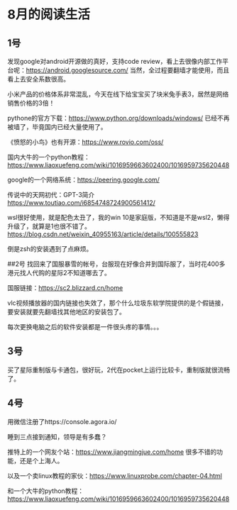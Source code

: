 # 8月的阅读生活

## 1号
发现google对android开源做的真好，支持code review，看上去很像内部工作平台呢：https://android.googlesource.com/
当然，全过程要翻墙才能使用，而且看上去安全系数很高。

小米产品的价格体系非常混乱，今天在线下给宝宝买了块米兔手表3，居然是网络销售价格的3倍！

pythone的官方下载：https://www.python.org/downloads/windows/ 已经不再被墙了，毕竟国内已经大量使用了。

《愤怒的小鸟》也有开源：https://www.rovio.com/oss/

国内大牛的一个python教程：https://www.liaoxuefeng.com/wiki/1016959663602400/1016959735620448

google的一个网络系统：https://peering.google.com/

传说中的天网初代：GPT-3简介 https://www.toutiao.com/i6854748724900561412/

wsl很好使用，就是配色太丑了，我的win 10是家庭版，不知道是不是wsl2，懒得升级了，就算是1也很不错了。https://blog.csdn.net/weixin_40955163/article/details/100555823

倒是zsh的安装遇到了点麻烦。

##2号
找回来了国服暴雪的帐号，台服现在好像合并到国际服了，当时花400多港元找人代购的星际2不知道哪去了。

国服链接：https://sc2.blizzard.cn/home

vlc视频播放器的国内链接也失效了，那个什么垃圾东软学院提供的是个假链接，要安装就要先翻墙找其他地区的安装包了。

每次更换电脑之后的软件安装都是一件很头疼的事情。。。

## 3号
买了星际重制版与卡通包，很好玩，2代在pocket上运行比较卡，重制版就很流畅了。

## 4号
用微信注册了https://console.agora.io/ 

睡到三点接到通知，领导是有多蠢？

推特上的一个网友个站：https://www.jiangmingjue.com/home
很多不错的功能，还是个上海人。

以及一个卖linux教程的家伙：https://www.linuxprobe.com/chapter-04.html

和一个大牛的python教程：https://www.liaoxuefeng.com/wiki/1016959663602400/1016959735620448

